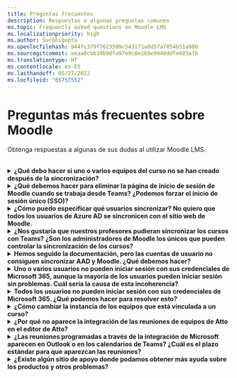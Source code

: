 ```yaml
---
title: Preguntas frecuentes
description: Respuestas a algunas preguntas comunes
ms.topic: Frequently asked questions on Moodle LMS
ms.localizationpriority: high
ms.author: Surbhigupta
ms.openlocfilehash: 944fc379f7623599c543171a8d57a7854b51a980
ms.sourcegitcommit: eeaa8cbb10b9dfa97e9c8e169e9940ddfe683a7b
ms.translationtype: HT
ms.contentlocale: es-ES
ms.lasthandoff: 05/27/2022
ms.locfileid: "65757552"
---
```

# <a name="moodle-faq"></a>Preguntas más frecuentes sobre Moodle

Obtenga respuestas a algunas de sus dudas al utilizar Moodle LMS.<br>

<br>

<details>

<summary><b>¿Qué debo hacer si uno o varios equipos del curso no se han creado después de la sincronización?</b></summary>

Cada curso de Moodle debe tener al menos un profesor y un estudiante emparejados con una cuenta UPN de Microsoft 365 AAD. El equipo no puede ser creado, si la sincronización no encuentra una coincidencia.

Cada instancia de curso de equipo debe tener un propietario, y la sincronización establece la facultad como el propietario, con la suposición de que la facultad tiene la licencia de Teams.

<br>

</details>

<details>

<summary><b>¿Qué debemos hacer para eliminar la página de inicio de sesión de Moodle cuando se trabaja desde Teams? ¿Podemos forzar el inicio de sesión único (SSO)?</b></summary>

Los usuarios tienen múltiples opciones de inicio de sesión desde la página de inicio de sesión de Moodle.

* Para iniciar sesión exclusivamente con las credenciales de Microsoft 365, active los ajustes de configuración de la **redirección forzada** para el **complemento auth_oidc**. Si el servicio está activado, el usuario puede ver la página de inicio de sesión de Microsoft.
* Para iniciar la sesión manualmente en el portal de Moodle consulte [Moodle](https://moodle.org/login/index.php).

<br>

</details>

<details>

<summary><b>¿Cómo puedo especificar qué usuarios sincronizar? No quiero que todos los usuarios de Azure AD se sincronicen con el sitio web de Moodle. </b></summary>

Utilice la opción de **Restricción de creación de usuarios** para especificar los usuarios sincronizando las opciones de configuración del complemento **local_o365**. El menú desplegable a la izquierda del **filtro** ofrece opciones como el país, el nombre de la empresa y el idioma.

> [!TIP]
> Cree un grupo dinámico de Microsoft 365 para habilitar la opción de **filtro** con múltiples propiedades de perfil.

La siguiente imagen muestra las opciones de restricción de creación de usuarios:

:::image type="content" source="../assets/images/MoodleInstructions/faq-2.png" alt-text="Sync" border="true":::

:::image type="content" source="../assets/images/MoodleInstructions/faq-3.png" alt-text="Azure AD" border="true":::

<br>

</details>

<details>

<summary><b>¿Nos gustaría que nuestros profesores pudieran sincronizar los cursos con Teams? ¿Son los administradores de Moodle los únicos que pueden controlar la sincronización de los cursos?</b></summary>

Por defecto, sólo los administradores de Moodle pueden configurar la sincronización. El propietario del equipo puede controlar si un curso se sincroniza con Teams y si la opción **Permitir configurar la sincronización del curso en el curso** está activada. En este caso, el propietario del equipo es el profesor. El bloque muestra la opción de configuración a las personas con los permisos de propietario adecuados. 

<!-- For more information, see Microsoft 365 block within the Moodle course interface. -->

La siguiente imagen muestra la opción **Permitir configurar la sincronización del curso en el curso**:

:::image type="content" source="../assets/images/MoodleInstructions/faq-4.png" alt-text="administrador" border="true":::

La siguiente imagen muestra la sincronización de los cursos:

:::image type="content" source="../assets/images/MoodleInstructions/faq-5.png" alt-text="sincronización" border="true":::

<br>

</details>

<details>

<summary><b> Hemos seguido la documentación, pero las cuentas de usuario no consiguen sincronizar AAD y Moodle. ¿Qué debemos hacer?</b></summary>

El problema puede resolverse antes de que los usuarios realicen la **limpieza de tokens Delta** como último paso para solucionar el problema.

La siguiente tabla proporciona las acciones y dependencias que deben realizarse y comprobarse:

| Dependencia  | Acción | Referencia|
|-------|------------|----------|
| Versión estable| Compruebe que la versión de Moodle aparece como **estable**.| Para más información, consulte [Compatibilidad de versión](https://docs.moodle.org/dev/Releases#Version_support).|
|Permisos| Verifique que la aplicación Azure tiene los permisos necesarios para ejecutar la sincronización.| Para obtener más información, consulte los [permisos de Microsoft](https://docs.moodle.org/311/en/Microsoft_365#Permissions).|
| Sincronización completa| Verifique que la opción **Realizar una sincronización completa cada vez que se ejecute** esté activada y revise los **Registros de tareas** para **Sincronizar usuarios con Azure AD**.| Para más información, consulte [Habilitar la sincronización completa](https://docs.moodle.org/311/en/local_o365)</br>Para obtener más información, consulte [Comprobar los registros de tareas](https://docs.moodle.org/311/en/local_o365#Sync_users_with_Azure_AD). |
|Actualización de tokens|Limpiar el **token delta de sincronización de usuarios** en el complemento local_o365.| Para más información, consulte [Actualización de fichas](https://docs.moodle.org/38/en/Office365).|
<!-- |Actualización de tokens|Limpiar el **token delta de sincronización** de usuario en el complemento local_o365 usuario| {moodle_url}\local_o365\acp.php? Mode=maintenance_cleandeltatoken| -->
<br>

</details>

<details>

<summary><b>Uno o varios usuarios no pueden iniciar sesión con sus credenciales de Microsoft 365, aunque la mayoría de los usuarios pueden iniciar sesión sin problemas. Cuál sería la causa de esta incoherencia?</b></summary>

El motivo de las incoherencias con los usuarios que no pueden firmar con sus credenciales de Microsoft 365 puede estar relacionado con la operación de asignación de usuarios durante la sincronización. Para resolver el problema, realice los siguientes pasos:

* Compruebe si el tipo de autenticación del usuario de Moodle es **OpenID**.
* Compruebe si el **Nombre de usuario** de Moodle coincide con el nombre de usuario de AAD.
* Limpie la **emisión de Tokens** e inténtelo de nuevo.
* Compruebe si los usuarios tienen **permisos** para acceder a la aplicación Azure.

<br>

</details>

<details>

<summary><b>Todos los usuarios no pueden iniciar sesión con sus credenciales de Microsoft 365. ¿Qué podemos hacer para resolver esto?</b></summary>

Los usuarios que no pudieron iniciar sesión al principio deben informar del problema y verificar que el **Secreto del cliente** de la aplicación no ha caducado.

La siguiente imagen muestra el mensaje de error que se recibe cuando el usuario firma con sus credenciales de Microsoft 365:

:::image type="content" source="../assets/images/MoodleInstructions/faq-6.png" alt-text="Notificar problema" border="true":::

La siguiente imagen muestra el error en el portal de Azure:

:::image type="content" source="../assets/images/MoodleInstructions/faq-7.png" alt-text="<mrk mtype=&quot;seg" mid="167">Portal de Azure</mrk>" border="true":::

Si el **Secreto del cliente** ha caducado, el usuario debe generar un nuevo **Secreto de cliente** y actualizar la configuración que se encuentra en la página. Los usuarios pueden volver a iniciar sesión después de que se haya actualizado el **Secreto del cliente**, lo que puede tardar hasta 24 horas en volver a aprovisionarse.

<br>

</details>

<details>

<summary><b>¿Cómo cambiar la instancia de los equipos que está vinculada a un curso?</b></summary>

Los administradores pueden cambiar la instancia de equipos asociada a un curso a través de la página **Administrar conexiones de Teams**. Seleccione **Conectar** junto al curso que desea cambiar y seleccione la instancia de equipos. Si utiliza el restablecimiento del curso para archivar un equipo, puede enlazarlo de nuevo con el equipo anterior.

La siguiente imagen muestra la instancia de los equipos:

:::image type="content" source="../assets/images/MoodleInstructions/faq-8.png" alt-text="instancia de equipos" border="true":::

<br>

</details>

<details>

<summary><b> ¿Por qué no aparece la integración de las reuniones de equipos de Atto en el editor de Atto? </b></summary>

El usuario puede enfrentarse al problema de las reuniones de Atto Teams si falta la referencia al icono en la **Configuración de la barra de herramientas**, que muestra el icono de Teams en el editor de Atto. El usuario tiene que agregar el icono de la reunión de Teams a la derecha del icono de vínculos siguiendo los siguientes pasos:

* Instalar el complemento
* Actualizar la **Configuración de la barra de herramientas** con la **reunión de los equipos**.

Las siguientes imágenes muestran el icono de la barra de herramientas después del ajuste de la configuración de la barra de herramientas:

:::image type="content" source="../assets/images/MoodleInstructions/faq-9.png" alt-text="barra de herramientas" border="true":::

:::image type="content" source="../assets/images/MoodleInstructions/faq-10.png" alt-text="icono de vínculos":::

Para obtener más información sobre la edición de la barra de herramientas Atto, consulte:

* [Editor de Atto para los ModdleDocs](https://docs.moodle.org/311/en/Atto_editor)
* [Asignación de icono de editor de Atto](https://docs.moodle.org/311/en/Atto_editor#:~:text=in%20the%20editor.-,Atto%20editor%20toolbar,-Atto%20Row%201)
<br>

</details>

<details>

<summary><b>¿Las reuniones programadas a través de la integración de Microsoft aparecen en Outlook o en los calendarios de Teams? ¿Cuál es el plazo estándar para que aparezcan las reuniones?</b></summary>

Las reuniones programadas a través de la aplicación no aparecen en el calendario de Outlook o Teams del programador, ya que son similares a las Reuniones del Canal. Todos los miembros del canal del curso pueden asistir a la reunión directamente desde el vínculo del canal incrustado. Para obtener más información, consulte [Reuniones de canal](https://www.knowledgewave.com/blog/benefits-of-channel-meetings-in-microsoft-teams).

Sin embargo, puede acceder a la invitación y agregar manualmente los nombres de los participantes a los campos **Obligatorio** u **Opcional** de la invitación a la reunión para mostrar la reunión remota en sus calendarios. Los plazos estándar se basan en la fecha que el usuario especifica al crear la reunión. Para obtener más información, consulte [Límites y especificaciones de Teams](/microsoftteams/limits-specifications-teams).

<br>

</details>

<details>

<summary><b>¿Existe algún sitio de apoyo donde podamos obtener más ayuda sobre los productos y otros problemas?</b></summary>

Para obtener asistencia y ayuda sobre los problemas del producto y los servicios o la ayuda de la comunidad de desarrolladores, consulte el apartado [Asistencia y comentarios](/microsoftteams/platform/feedback)


